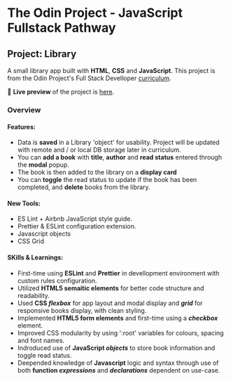 # The Odin Project - JavaScript Fullstack Pathway

## Project: Library

A small library app built with **HTML**, **CSS** and **JavaScript**.
This project is from the Odin Project's Full Stack Develloper [curriculum](https://www.theodinproject.com/courses/javascript/lessons/library).

🔗 **Live preview** of the project is [here](https://dr3wsky.github.io/library-app/).

### Overview

#### **Features:**

- Data is **saved** in a Library 'object' for usability. Project will be updated with remote and / or local DB storage later in curriculum.
- You can **add a book** with **title**, **author** and **read status** entered through the **modal** popup.
- The book is then added to the library on a **display card**
- You can **toggle** the read status to update if the book has been completed, and **delete** books from the library.

#### **New Tools:**

- ES Lint + Airbnb JavaScript style guide.
- Prettier & ESLint configuration extension.
- Javascript objects
- CSS Grid

#### **SKills & Learnings:**

- First-time using **ESLint** and **Prettier** in devellopment environment with custom rules configuration.
- Utilized **HTML5 semaitic elements** for better code structure and readability.
- Used **CSS _flexbox_** for app layout and modal display and **_grid_** for responsive books display, with clean styling.
- Implemented **HTML5 form elements** and first-time using a **_checkbox_** element.
- Improved CSS modularity by using ':root' variables for colours, spacing and font names.
- Indroduced use of **JavaScript _objects_** to store book information and toggle read status.
- Deepended knowledge of **Javascript** logic and syntax through use of both **function _expressions_** and **_declarations_** dependent on use-case.

